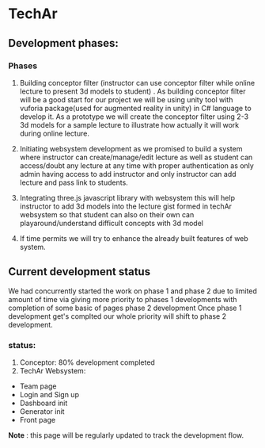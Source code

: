 # TechAr

## Development phases:

### Phases
1. Building conceptor filter (instructor can use
conceptor filter while online lecture to present
3d models to student) . As building conceptor
filter will be a good start for our project we will
be using unity tool with vuforia package(used
for augmented reality in unity) in C# language
to develop it. As a prototype we will create the
conceptor filter using 2-3 3d models for a
sample lecture to illustrate how actually it will
work during online lecture.

2. Initiating websystem development as we
promised to build a system where instructor
can create/manage/edit lecture as well as
student can access/doubt any lecture at any
time with proper authentication as only admin
having access to add instructor and only
instructor can add lecture and pass link to
students.


3. Integrating three.js javascript library with
websystem this will help instructor to add 3d
models into the lecture gist formed in techAr
websystem so that student can also on their
own can playaround/understand difficult
concepts with 3d model


4. If time permits we will try to enhance the
already built features of web system.

## Current development status 

We had concurrently started the work on phase 1 and phase 2 due to limited amount of time via giving more priority to phases 1 developments with completion of some basic of pages phase 2 development Once phase 1 development get's complted our whole priority will shift to phase 2 development. 

### status:
1. Conceptor: 80% development completed
2. TechAr Websystem: 
- Team page
- Login and Sign up
- Dashboard init 
- Generator init 
- Front page

<b>Note</b> : this page will be regularly updated to track the development flow.
